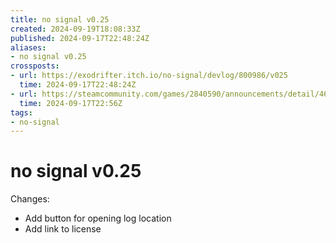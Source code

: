 ```yaml
---
title: no signal v0.25
created: 2024-09-19T18:08:33Z
published: 2024-09-17T22:48:24Z
aliases:
- no signal v0.25
crossposts:
- url: https://exodrifter.itch.io/no-signal/devlog/800986/v025
  time: 2024-09-17T22:48:24Z
- url: https://steamcommunity.com/games/2840590/announcements/detail/4659626075676061398
  time: 2024-09-17T22:56Z
tags:
- no-signal
---
```


# no signal v0.25

Changes:
- Add button for opening log location
- Add link to license
